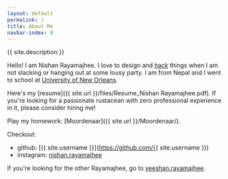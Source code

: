 ```yaml
---
layout: default
permalink: /
title: About Me
navbar-index: 0
---
```


{{ site.description }}

Hello! I am Nishan Rayamajhee.
I love to design and [hack](https://people.eecs.berkeley.edu/~bh/hacker.html) things when I am not slacking or hanging out at some lousy party.
I am from Nepal and I went to school at [University of New Orleans](http://www.uno.edu).

Here's my [resume]({{ site.url }}/files/Resume_Nishan Rayamajhee.pdf). If you're looking for a passionate rustacean with zero professional experience in it, please consider hiring me!

Play my homework: [Moordenaar]({{ site.url }}/Moordenaar/).

Checkout:

- github: [{{ site.username }}](https://github.com/{{ site.username }})
- instagram: [nishan.rayamajhee](https://instagram.com/nishan.rayamajhee)

If you're looking for the other Rayamajhee, go to [veeshan.rayamajhee](http://veeshan.rayamajhee.com).
